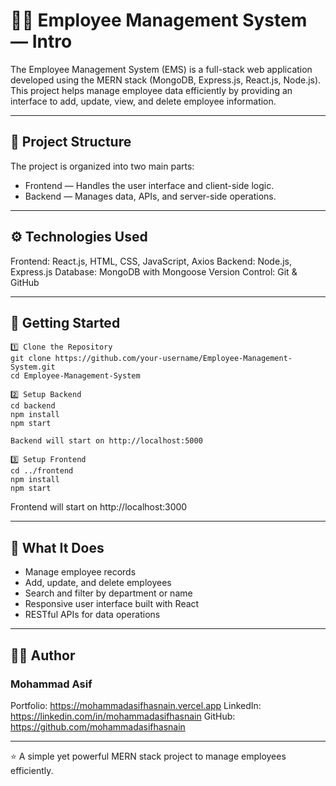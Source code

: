 # 👨‍💼 Employee Management System — Intro

The Employee Management System (EMS) is a full-stack web application developed using the MERN stack (MongoDB, Express.js, React.js, Node.js).
This project helps manage employee data efficiently by providing an interface to add, update, view, and delete employee information.

---

## 📁 Project Structure

The project is organized into two main parts:
- Frontend — Handles the user interface and client-side logic.
- Backend — Manages data, APIs, and server-side operations.



---

## ⚙️ Technologies Used

Frontend: React.js, HTML, CSS, JavaScript, Axios
Backend: Node.js, Express.js
Database: MongoDB with Mongoose
Version Control: Git & GitHub

---

## 🚀 Getting Started

```
1️⃣ Clone the Repository
git clone https://github.com/your-username/Employee-Management-System.git
cd Employee-Management-System

2️⃣ Setup Backend
cd backend
npm install
npm start

Backend will start on http://localhost:5000

3️⃣ Setup Frontend
cd ../frontend
npm install
npm start
```

Frontend will start on http://localhost:3000

---

## 🧠 What It Does

- Manage employee records
- Add, update, and delete employees
- Search and filter by department or name
- Responsive user interface built with React
- RESTful APIs for data operations

---

## 🧑‍💻 Author

### Mohammad Asif
Portfolio: https://mohammadasifhasnain.vercel.app
LinkedIn: https://linkedin.com/in/mohammadasifhasnain
GitHub: https://github.com/mohammadasifhasnain

---

⭐ A simple yet powerful MERN stack project to manage employees efficiently.

